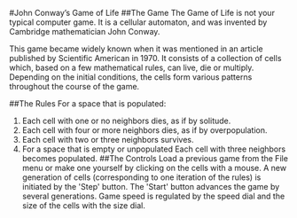 #John Conway’s Game of Life
##The Game
The Game of Life is not your typical computer game. It is a cellular automaton, and was invented by Cambridge mathematician John Conway.

This game became widely known when it was mentioned in an article published by Scientific American in 1970. It consists of a collection of cells which, based on a few mathematical rules, can live, die or multiply. Depending on the initial conditions, the cells form various patterns throughout the course of the game.

##The Rules
For a space that is populated:
1. Each cell with one or no neighbors dies, as if by solitude.
2. Each cell with four or more neighbors dies, as if by overpopulation.
3. Each cell with two or three neighbors survives.
4. For a space that is empty or unpopulated
Each cell with three neighbors becomes populated.
##The Controls
Load a previous game from the File menu or make one yourself by clicking on the cells with a mouse. A new generation of cells (corresponding to one iteration of the rules) is initiated by the 'Step' button. The 'Start' button advances the game by several generations. Game speed is regulated by the speed dial and the size of the cells with the size dial.
